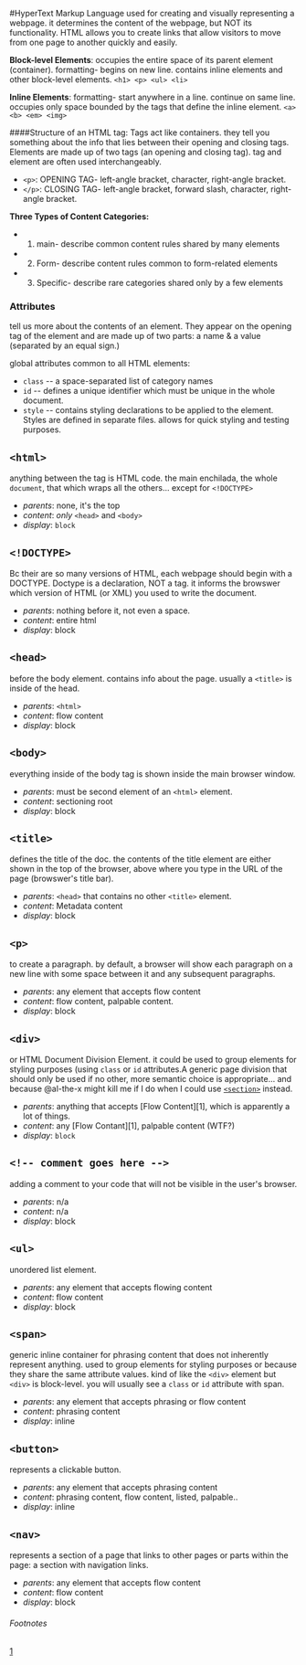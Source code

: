 #HyperText Markup Language
used for creating and visually representing a webpage. it determines the content of the webpage, but NOT its functionality. HTML allows you to create links that allow visitors to move from one page to another quickly and easily.

**Block-level Elements**: occupies the entire space of its parent element (container). formatting- begins on new line. contains inline elements and other block-level elements. `<h1> <p> <ul> <li>`

**Inline Elements**: formatting- start anywhere in a line. continue on same line. occupies only space bounded by the tags that define the inline element. `<a> <b> <em> <img>`

####Structure of an HTML tag:
Tags act like containers. they tell you something about the info that lies between their opening and closing tags. Elements are made up of two tags (an opening and closing tag). tag and element are often used interchangeably.
- `<p>`: OPENING TAG- left-angle bracket, character, right-angle bracket.
- `</p>`: CLOSING TAG- left-angle bracket, forward slash, character, right-angle bracket.

**Three Types of Content Categories:**
- 1. main- describe common content rules shared by many elements
- 2. Form- describe content rules common to form-related elements
- 3. Specific- describe rare categories shared only by a few elements

### Attributes
tell us more about the contents of an element. They appear on the opening tag of the element and are made up of two parts: a name & a value (separated by an equal sign.)

global attributes common to all HTML elements:
* `class` -- a space-separated list of category names
* `id` -- defines a unique identifier which must be unique in the whole document.
* `style` -- contains styling declarations to be applied to the element. Styles are defined in separate files. allows for quick styling and testing purposes.

## `<html>`
anything between the tag is HTML code. the main enchilada, the whole `document`, that which wraps all the others... except for `<!DOCTYPE>`
* _parents_: none, it's the top
* _content_: _only_ `<head>` and `<body>`
* _display_: `block`

## `<!DOCTYPE>`
Bc their are so many versions of HTML, each webpage should begin with a DOCTYPE. Doctype is a declaration, NOT a tag. it informs the browswer which version of HTML (or XML) you used to write the document.
* _parents_: nothing before it, not even a space.
* _content_: entire html
* _display_: block

## `<head>`
before the body element. contains info about the page. usually a `<title>` is inside of the head.
* _parents_: `<html>`
* _content_: flow content
* _display_: block

## `<body>`
everything inside of the body tag is shown inside the main browser window.
* _parents_: must be second element of an `<html>` element.
* _content_: sectioning root
* _display_: block

## `<title>`
defines the title of the doc. the contents of the title element are either shown in the top of the browser, above where you type in the URL of the page (browswer's title bar).
* _parents_: `<head>` that contains no other `<title>` element.
* _content_: Metadata content
* _display_: block

## `<p>`
to create a paragraph. by default, a browser will show each paragraph on a new line with some space between it and any subsequent paragraphs.
* _parents_: any element that accepts flow content
* _content_: flow content, palpable content.
* _display_: block

## `<div>`
or HTML Document Division Element. it could be used to group elements for styling purposes (using `class` or `id` attributes.A generic page division that should only be used if no other, more semantic choice is appropriate... and because @al-the-x might kill me if I do when I could use [`<section>`](#section) instead. 
* _parents_: anything that accepts [Flow Content][1], which is apparently a lot of things.
* _content_: any [Flow Contant][1], palpable content (WTF?)
* _display_: `block`

## `<!-- comment goes here -->`
adding a comment to your code that will not be visible in the user's browser.
* _parents_: n/a
* _content_: n/a
* _display_: block

## `<ul>`
unordered list element. 
* _parents_: any element that accepts flowing content
* _content_: flow content
* _display_: block

## `<span>`
generic inline container for phrasing content that does not inherently represent anything. used to group elements for styling purposes or because they share the same attribute values. kind of like the `<div>` element but `<div>` is block-level. you will usually see a `class` or `id` attribute with span.
* _parents_: any element that accepts phrasing or flow content
* _content_: phrasing content
* _display_: inline

## `<button>`
represents a clickable button.
* _parents_: any element that accepts phrasing content
* _content_: phrasing content, flow content, listed, palpable..
* _display_: inline

## `<nav>`
represents a section of a page that links to other pages or parts within the page: a section with navigation links.
* _parents_: any element that accepts flow content
* _content_: flow content
* _display_: block

###### Footnotes

[1](https://developer.mozilla.org/en-US/docs/Web/Guide/HTML/Content_categories#Flow_content)
